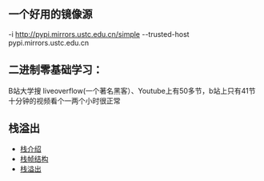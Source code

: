 ## 一个好用的镜像源
-i http://pypi.mirrors.ustc.edu.cn/simple --trusted-host pypi.mirrors.ustc.edu.cn

## 二进制零基础学习：
B站大学搜 liveoverflow(一个著名黑客）、Youtube上有50多节，b站上只有41节
十分钟的视频看个一两个小时很正常

## 栈溢出

- [栈介绍](https://ctf-wiki.org/pwn/linux/user-mode/stackoverflow/x86/stack-intro/)
- [栈帧结构](https://www.cnblogs.com/clover-toeic/p/3755401.html)
- [栈溢出](https://ctf-wiki.org/pwn/linux/user-mode/stackoverflow/x86/stackoverflow-basic/)
